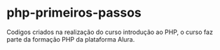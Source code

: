 # php-primeiros-passos

Codigos criados na realização do curso introdução ao PHP, o curso faz parte da formação PHP da plataforma Alura.
